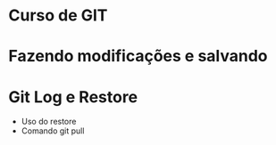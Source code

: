 # Curso de GIT

# Fazendo modificações e salvando 

# Git Log e Restore 

* Uso do restore
* Comando git pull
